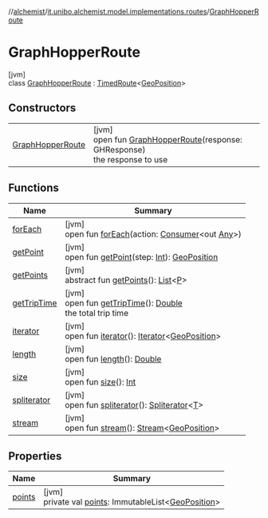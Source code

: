 //[alchemist](../../../index.md)/[it.unibo.alchemist.model.implementations.routes](../index.md)/[GraphHopperRoute](index.md)

# GraphHopperRoute

[jvm]\
class [GraphHopperRoute](index.md) : [TimedRoute](../../it.unibo.alchemist.model.interfaces/-timed-route/index.md)<[GeoPosition](../../it.unibo.alchemist.model.interfaces/-geo-position/index.md)>

## Constructors

| | |
|---|---|
| [GraphHopperRoute](-graph-hopper-route.md) | [jvm]<br>open fun [GraphHopperRoute](-graph-hopper-route.md)(response: GHResponse)<br>the response to use |

## Functions

| Name | Summary |
|---|---|
| [forEach](../../it.unibo.alchemist.expressions.implementations/-list-tree-node/index.md#-655675525%2FFunctions%2F-267951372) | [jvm]<br>open fun [forEach](../../it.unibo.alchemist.expressions.implementations/-list-tree-node/index.md#-655675525%2FFunctions%2F-267951372)(action: [Consumer](https://docs.oracle.com/javase/8/docs/api/java/util/function/Consumer.html)<out [Any](https://kotlinlang.org/api/latest/jvm/stdlib/kotlin/-any/index.html)>) |
| [getPoint](get-point.md) | [jvm]<br>open fun [getPoint](get-point.md)(step: [Int](https://kotlinlang.org/api/latest/jvm/stdlib/kotlin/-int/index.html)): [GeoPosition](../../it.unibo.alchemist.model.interfaces/-geo-position/index.md) |
| [getPoints](../../it.unibo.alchemist.model.interfaces/-route/get-points.md) | [jvm]<br>abstract fun [getPoints](../../it.unibo.alchemist.model.interfaces/-route/get-points.md)(): [List](https://docs.oracle.com/javase/8/docs/api/java/util/List.html)<[P](../../it.unibo.alchemist.model.interfaces/-timed-route/index.md)> |
| [getTripTime](get-trip-time.md) | [jvm]<br>open fun [getTripTime](get-trip-time.md)(): [Double](https://kotlinlang.org/api/latest/jvm/stdlib/kotlin/-double/index.html)<br>the total trip time |
| [iterator](iterator.md) | [jvm]<br>open fun [iterator](iterator.md)(): [Iterator](https://docs.oracle.com/javase/8/docs/api/java/util/Iterator.html)<[GeoPosition](../../it.unibo.alchemist.model.interfaces/-geo-position/index.md)> |
| [length](length.md) | [jvm]<br>open fun [length](length.md)(): [Double](https://kotlinlang.org/api/latest/jvm/stdlib/kotlin/-double/index.html) |
| [size](size.md) | [jvm]<br>open fun [size](size.md)(): [Int](https://kotlinlang.org/api/latest/jvm/stdlib/kotlin/-int/index.html) |
| [spliterator](../../it.unibo.alchemist.expressions.implementations/-list-tree-node/index.md#-677603448%2FFunctions%2F-267951372) | [jvm]<br>open fun [spliterator](../../it.unibo.alchemist.expressions.implementations/-list-tree-node/index.md#-677603448%2FFunctions%2F-267951372)(): [Spliterator](https://docs.oracle.com/javase/8/docs/api/java/util/Spliterator.html)<[T](../../it.unibo.alchemist.model.implementations.movestrategies.routing/-on-streets/index.md)> |
| [stream](stream.md) | [jvm]<br>open fun [stream](stream.md)(): [Stream](https://docs.oracle.com/javase/8/docs/api/java/util/stream/Stream.html)<[GeoPosition](../../it.unibo.alchemist.model.interfaces/-geo-position/index.md)> |

## Properties

| Name | Summary |
|---|---|
| [points](points.md) | [jvm]<br>private val [points](points.md): ImmutableList<[GeoPosition](../../it.unibo.alchemist.model.interfaces/-geo-position/index.md)> |

